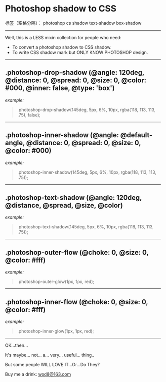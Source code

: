 # Photoshop shadow to CSS

标签（空格分隔）： photoshop cs shadow text-shadow box-shadow

---------

Well, this is a LESS mixin collection for people who need:

 - To convert a photoshop shadow to CSS shadow.
 - To write CSS shadow mark but ONLY KNOW PHOTOSHOP design.

----------
.photoshop-drop-shadow (@angle: 120deg, @distance: 0, @spread: 0, @size: 0, @color: #000, @inner: false, @type: 'box')
------------------------------------------------------------------------

*example:*
> .photoshop-drop-shadow(145deg, 5px, 6%, 10px, rgba(118, 113, 113, .75), false);

----------
.photoshop-inner-shadow (@angle: @default-angle, @distance: 0, @spread: 0, @size: 0, @color: #000)
------------------------------------------------------------------------

*example:*
> .photoshop-inner-shadow(145deg, 5px, 6%, 10px, rgba(118, 113, 113, .75));

----------

.photoshop-text-shadow (@angle: 120deg, @distance, @spread, @size, @color)
------------------------------------------------------------------------

*example:*
> .photoshop-text-shadow(145deg, 5px, 6%, 10px, rgba(118, 113, 113, .75));

----------

.photoshop-outer-flow (@choke: 0, @size: 0, @color: #fff)
------------------------------------------------------------------------

*example:*
> .photoshop-outer-glow(1px, 1px, red);

----------

.photoshop-inner-flow (@choke: 0, @size: 0, @color: #fff)
------------------------------------------------------------------------

*example:*
> .photoshop-inner-glow(1px, 1px, red);

----------
OK...then...

It's maybe... not... a... very... useful... thing..

But some people WILL LOVE IT...Or...Do They?

Buy me a drink: wod8@163.com